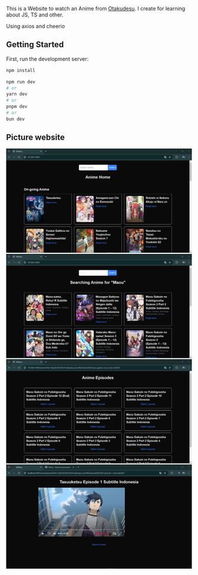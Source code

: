 This is a Website to watch an Anime from [Otakudesu](https://otakudesu.cloud/). I create for learning about JS, TS and other.

Using axios and cheerio

## Getting Started

First, run the development server:

```bash
npm install
```

```bash
npm run dev
# or
yarn dev
# or
pnpm dev
# or
bun dev
```

## Picture website

![plot](./home.png)
![plot](./search.png)
![plot](./episode.png)
![plot](./video.png)